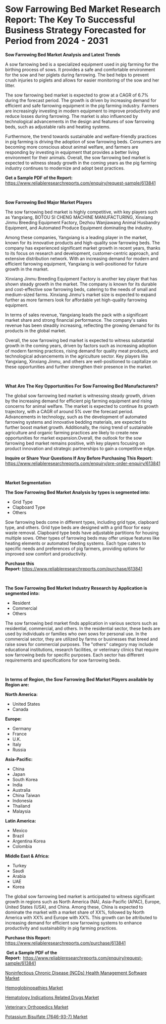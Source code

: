<p><h1>Sow Farrowing Bed Market Research Report: The Key To Successful Business Strategy Forecasted for Period from 2024 - 2031</h1></p><p><strong>Sow Farrowing Bed Market Analysis and Latest Trends</strong></p>
<p><p>A sow farrowing bed is a specialized equipment used in pig farming for the birthing process of sows. It provides a safe and comfortable environment for the sow and her piglets during farrowing. The bed helps to prevent crush injuries to piglets and allows for easier monitoring of the sow and her litter.</p><p>The sow farrowing bed market is expected to grow at a CAGR of 6.7% during the forecast period. The growth is driven by increasing demand for efficient and safe farrowing equipment in the pig farming industry. Farmers are increasingly investing in modern equipment to improve productivity and reduce losses during farrowing. The market is also influenced by technological advancements in the design and features of sow farrowing beds, such as adjustable rails and heating systems.</p><p>Furthermore, the trend towards sustainable and welfare-friendly practices in pig farming is driving the adoption of sow farrowing beds. Consumers are becoming more conscious about animal welfare, and farmers are responding by investing in equipment that provides a better living environment for their animals. Overall, the sow farrowing bed market is expected to witness steady growth in the coming years as the pig farming industry continues to modernize and adopt best practices.</p></p>
<p><strong>Get a Sample PDF of the Report:&nbsp;</strong> <a href="https://www.reliableresearchreports.com/enquiry/request-sample/613841">https://www.reliableresearchreports.com/enquiry/request-sample/613841</a></p>
<p>&nbsp;</p>
<p><strong>Sow Farrowing Bed Major Market Players</strong></p>
<p><p>The sow farrowing bed market is highly competitive, with key players such as Yangxiang, BOTOU SI CHENG MACHINE MANUFACTURING, Xinxiang Jinmu Breeding Equipment Factory, Dezhou Wanjiawang Animal Husbandry Equipment, and Automated Produce Equipment dominating the industry.</p><p>Among these companies, Yangxiang is a leading player in the market, known for its innovative products and high-quality sow farrowing beds. The company has experienced significant market growth in recent years, thanks to its focus on research and development, customer-centric approach, and extensive distribution network. With an increasing demand for modern and efficient farrowing equipment, Yangxiang is well-positioned for future growth in the market.</p><p>Xinxiang Jinmu Breeding Equipment Factory is another key player that has shown steady growth in the market. The company is known for its durable and cost-effective sow farrowing beds, catering to the needs of small and medium-sized farms. Xinxiang Jinmu's market size is expected to expand further as more farmers look for affordable yet high-quality farrowing equipment.</p><p>In terms of sales revenue, Yangxiang leads the pack with a significant market share and strong financial performance. The company's sales revenue has been steadily increasing, reflecting the growing demand for its products in the global market. </p><p>Overall, the sow farrowing bed market is expected to witness substantial growth in the coming years, driven by factors such as increasing adoption of modern farming practices, rising demand for quality meat products, and technological advancements in the agriculture sector. Key players like Yangxiang, Xinxiang Jinmu, and others are well-positioned to capitalize on these opportunities and further strengthen their presence in the market.</p></p>
<p>&nbsp;</p>
<p><strong>What Are The Key Opportunities For Sow Farrowing Bed Manufacturers?</strong></p>
<p><p>The global sow farrowing bed market is witnessing steady growth, driven by the increasing demand for efficient pig farming equipment and rising concerns for animal welfare. The market is expected to continue its growth trajectory, with a CAGR of around 5% over the forecast period. Advancements in technology, such as the development of automated farrowing systems and innovative bedding materials, are expected to further boost market growth. Additionally, the rising trend of sustainable agriculture and organic farming practices are likely to create new opportunities for market expansion.Overall, the outlook for the sow farrowing bed market remains positive, with key players focusing on product innovation and strategic partnerships to gain a competitive edge.</p></p>
<p><strong>Inquire or Share Your Questions If Any Before Purchasing This Report:</strong> <a href="https://www.reliableresearchreports.com/enquiry/pre-order-enquiry/613841">https://www.reliableresearchreports.com/enquiry/pre-order-enquiry/613841</a></p>
<p>&nbsp;</p>
<p><strong>Market Segmentation</strong></p>
<p><strong>The Sow Farrowing Bed Market Analysis by types is segmented into:</strong></p>
<p><ul><li>Grid Type</li><li>Clapboard Type</li><li>Others</li></ul></p>
<p><p>Sow farrowing beds come in different types, including grid type, clapboard type, and others. Grid type beds are designed with a grid floor for easy waste removal. Clapboard type beds have adjustable partitions for housing multiple sows. Other types of farrowing beds may offer unique features like heating elements or automated feeding systems. Each type caters to specific needs and preferences of pig farmers, providing options for improved sow comfort and productivity.</p></p>
<p><strong>Purchase this Report:&nbsp;</strong><a href="https://www.reliableresearchreports.com/purchase/613841">https://www.reliableresearchreports.com/purchase/613841</a></p>
<p>&nbsp;</p>
<p><strong>The Sow Farrowing Bed Market Industry Research by Application is segmented into:</strong></p>
<p><ul><li>Resident</li><li>Commercial</li><li>Others</li></ul></p>
<p><p>The sow farrowing bed market finds application in various sectors such as residential, commercial, and others. In the residential sector, these beds are used by individuals or families who own sows for personal use. In the commercial sector, they are utilized by farms or businesses that breed and raise sows for commercial purposes. The "others" category may include educational institutions, research facilities, or veterinary clinics that require sow farrowing beds for specific purposes. Each sector has different requirements and specifications for sow farrowing beds.</p></p>
<p>&nbsp;</p>
<p><strong>In terms of Region, the Sow Farrowing Bed Market Players available by Region are:</strong></p>
<p>
    <p> <strong> North America: </strong>
        <ul>
            <li>United States</li>
            <li>Canada</li>
        </ul>
        </p> 
    <p> <strong> Europe: </strong>
        <ul>
            <li>Germany</li>
            <li>France</li>
            <li>U.K.</li>
            <li>Italy</li>
            <li>Russia</li>
        </ul>
        </p> 
    <p> <strong> Asia-Pacific: </strong>
        <ul>
            <li>China</li>
            <li>Japan</li>
            <li>South Korea</li>
            <li>India</li>
            <li>Australia</li>
            <li>China Taiwan</li>
            <li>Indonesia</li>
            <li>Thailand</li>
            <li>Malaysia</li>
        </ul>
        </p> 
    <p> <strong> Latin America: </strong>
        <ul>
            <li>Mexico</li>
            <li>Brazil</li>
            <li>Argentina Korea</li>
            <li>Colombia</li>
        </ul>
        </p> 
    <p> <strong> Middle East & Africa: </strong>
        <ul>
            <li>Turkey</li>
            <li>Saudi</li>
            <li>Arabia</li>
            <li>UAE</li>
            <li>Korea</li>
        </ul>
    </p>
    </p>
<p><p>The global sow farrowing bed market is anticipated to witness significant growth in regions such as North America (NA), Asia-Pacific (APAC), Europe, United States (USA), and China. Among these, China is expected to dominate the market with a market share of XX%, followed by North America with XX% and Europe with XX%. This growth can be attributed to increasing demand for efficient sow farrowing systems to enhance productivity and sustainability in pig farming practices.</p></p>
<p><strong>Purchase this Report: </strong><a href="https://www.reliableresearchreports.com/purchase/613841">https://www.reliableresearchreports.com/purchase/613841</a></p>
<p>&nbsp;<strong>Get a Sample PDF of the Report:&nbsp;&nbsp;</strong><a href="https://www.reliableresearchreports.com/enquiry/request-sample/613841">https://www.reliableresearchreports.com/enquiry/request-sample/613841</a></p>
<p><strong></strong></p>
<p><p><a href="https://issuu.com/reportprime-2/docs/noninfectious-chronic-disease-ncds-health-manageme">Noninfectious Chronic Disease (NCDs) Health Management Software Market</a></p><p><a href="https://medium.com/@cierrahayes645/hemoglobinopathies-market-comprehensive-assessment-by-type-application-and-geography-cd3e1983ffb4">Hemoglobinopathies Market</a></p><p><a href="https://issuu.com/reportprime-2/docs/hematology-indications-related-drugs-market-size-2">Hematology Indications Related Drugs Market</a></p><p><a href="https://medium.com/@cierrahayes645/veterinary-orthopedics-nbsp-market-focuses-on-market-share-size-and-projected-forecast-till-2031-5850e0522a16">Veterinary Orthopedics Market</a></p><p><a href="https://github.com/pgtimber/Market-Research-Report-List-1/blob/main/potassium-bisulfate-7646-93-7-market.md">Potassium Bisulfate (7646-93-7) Market</a></p></p>